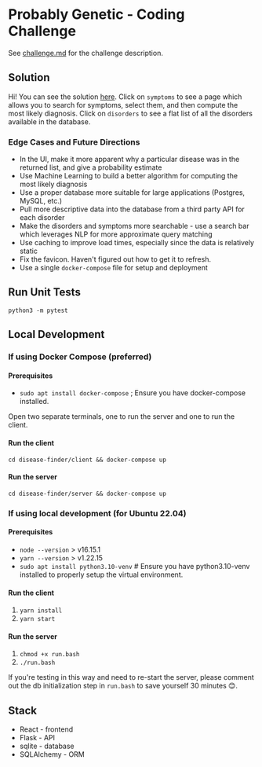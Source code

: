# Probably Genetic - Coding Challenge
See [challenge.md](challenge.md) for the challenge description.

## Solution

Hi! You can see the solution [here](http://ec2-52-88-42-74.us-west-2.compute.amazonaws.com:3000). Click on `symptoms` to see a page which allows you to search for symptoms, select them, and then compute the most likely diagnosis. Click on `disorders` to see a flat list of all the disorders available in the database.

### Edge Cases and Future Directions

- In the UI, make it more apparent why a particular disease was in the returned list, and give a probability estimate
- Use Machine Learning to build a better algorithm for computing the most likely diagnosis
- Use a proper database more suitable for large applications (Postgres, MySQL, etc.)
- Pull more descriptive data into the database from a third party API for each disorder
- Make the disorders and symptoms more searchable - use a search bar which leverages NLP for more approximate query matching
- Use caching to improve load times, especially since the data is relatively static
- Fix the favicon. Haven't figured out how to get it to refresh.
- Use a single `docker-compose` file for setup and deployment

## Run Unit Tests

`python3 -m pytest`

## Local Development

### If using Docker Compose (preferred)

#### Prerequisites
- `sudo apt install docker-compose` ; Ensure you have docker-compose installed.

Open two separate terminals, one to run the server and one to run the client.

#### Run the client
`cd disease-finder/client && docker-compose up`

#### Run the server
`cd disease-finder/server && docker-compose up`

### If using local development (for Ubuntu 22.04)

#### Prerequisites
- `node --version` > v16.15.1
- `yarn --version` > v1.22.15
- `sudo apt install python3.10-venv` # Ensure you have python3.10-venv installed to properly setup the virtual environment.

#### Run the client
1. `yarn install`
2. `yarn start`

#### Run the server

1. `chmod +x run.bash`
2. `./run.bash`

If you're testing in this way and need to re-start the server, please comment out the db initialization step in `run.bash` to save yourself 30 minutes 😊.

## Stack
- React - frontend
- Flask - API
- sqlite - database
- SQLAlchemy - ORM
